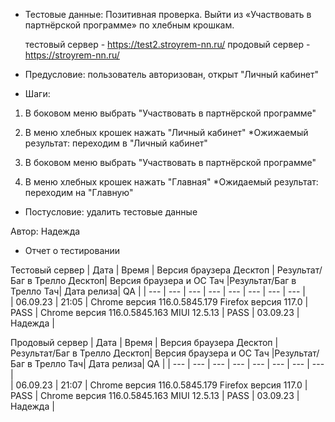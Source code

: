 * Тестовые данные: Позитивная проверка. Выйти из «Участвовать в партнёрской программе» по хлебным крошкам.

	тестовый сервер - https://test2.stroyrem-nn.ru/   продовый сервер - https://stroyrem-nn.ru/

* Предусловие: пользователь авторизован, открыт "Личный кабинет"

* Шаги:
1.	В боковом меню выбрать "Участвовать в партнёрской программе"
2.	В меню хлебных крошек нажать "Личный кабинет"
	*Ожижаемый результат: переходим в "Личный кабинет"
	
3.	В боковом меню выбрать "Участвовать в партнёрской программе"
4.	В меню хлебных крошек нажать "Главная"
	*Ожидаемый результат: переходим на "Главную"

* Постусловие: удалить тестовые данные

Автор: Надежда

* Отчет о тестировании
  
Тестовый сервер
| Дата | Время | Версия браузера Десктоп | Результат/Баг в Трелло Десктоп|  Версия браузера и ОС Тач |Результат/Баг в Трелло Тач| Дата релиза| QA  |
| --- | --- | --- | --- |  --- | --- | --- | --- |   
| 06.09.23 | 21:05 | Chrome версия 116.0.5845.179 Firefox версия 117.0 | PASS | Chrome версия 116.0.5845.163 MIUI 12.5.13 | PASS | 03.09.23 | Надежда |  

Продовый сервер
| Дата | Время | Версия браузера Десктоп | Результат/Баг в Трелло Десктоп|  Версия браузера и ОС Тач |Результат/Баг в Трелло Тач| Дата релиза| QA |
| --- | --- | --- | --- |  --- | --- | --- | --- |   
| 06.09.23 | 21:07 | Chrome версия 116.0.5845.179 Firefox версия 117.0 | PASS | Chrome версия 116.0.5845.163 MIUI 12.5.13 | PASS | 03.09.23 | Надежда |
 